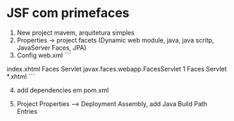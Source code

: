 # JSF com primefaces

 1. New project mavem,  arquitetura simples
 2.  Properties ->  project facets (Dynamic web module, java, java scritp, JavaServer Faces, JPA)
 3. Config web.xml 
  ˋˋˋ
   <welcome-file-list>
   	<welcome-file>index.xhtml</welcome-file>
   </welcome-file-list>
   <servlet>
     <servlet-name>Faces Servlet</servlet-name>
     <servlet-class>javax.faces.webapp.FacesServlet</servlet-class>
     <load-on-startup>1</load-on-startup>
   </servlet>
   <servlet-mapping>
     <servlet-name>Faces Servlet</servlet-name>
     <url-pattern>*.xhtml</url-pattern>
   </servlet-mapping>
  ˋˋˋ
  
 4.  add dependencies em pom.xml
 
 5. Project Properties --> Deployment Assembly, add Java Build Path Entries